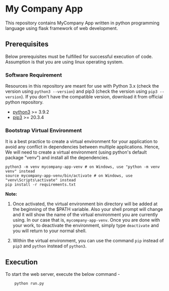 # My Company App
This repository contains MyCompany App written in python programming language using flask framework of web development.

## Prerequisites
Below prerequisites must be fulfilled for successful execution of code. Assumption is that you are using linux operating system.

### Software Requirement
Resources in this repository are meant for use with Python 3.x (check the version using `python3 --version`) and pip3 (check the version using `pip3 --version`). If you don't have the compatible version, download it from official python repository.

- [python3](https://www.python.org/downloads/) >= 3.9.2
- [pip3](https://pypi.org/project/pip/) >= 20.3.4

### Bootstrap Virtual Environment
It is a best practice to create a virtual environment for your application to avoid any conflict in dependencies between multiple applications. Hence, We will need to create a virtual environment (using python's default package "venv") and install all the dependencies.
```
python3 -m venv mycompany-app-venv # on Windows, use "python -m venv venv" instead
source mycompany-app-venv/bin/activate # on Windows, use "venv\Scripts\activate" instead
pip install -r requirements.txt
```

**Note:**
1. Once activated, the virtual environment bin directory will be added at the beginning of the $PATH variable. Also your shell prompt will change and it will show the name of the virtual environment you are currently using. In our case that is, `mycompany-app-venv`. Once you are done with your work, to deactivate the environment, simply type `deactivate` and you will return to your normal shell.

2. Within the virtual environment, you can use the command `pip` instead of `pip3` and `python` instead of `python3`.

## Execution
To start the web server, execute the below command -
```
    python run.py
```